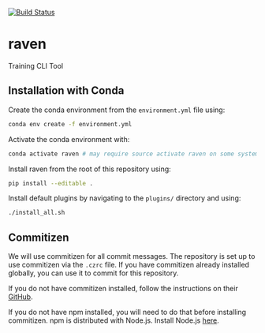 [![Build Status](https://travis-ci.com/autognc/ravenML.svg?branch=master)](https://travis-ci.com/autognc/ravenML)

# raven
Training CLI Tool

## Installation with Conda
Create the conda environment from the `environment.yml` file using:
```bash
conda env create -f environment.yml
```

Activate the conda environment with:
```bash
conda activate raven # may require source activate raven on some systems
```

Install raven from the root of this repository using:
```bash
pip install --editable .
```

Install default plugins by navigating to the `plugins/` directory and using:
```bash
./install_all.sh
```

## Commitizen
We will use commitizen for all commit messages. The repository is set up to use
commitizen via the `.czrc` file. If you have commitizen already installed globally,
you can use it to commit for this repository.  

If you do not have commitizen installed, follow the instructions on their 
[GitHub](https://github.com/commitizen/cz-cli).  

If you do not have npm installed, you will need to do that before installing commitizen.
npm is distributed with Node.js. Install Node.js [here](https://nodejs.org/en/download/).

